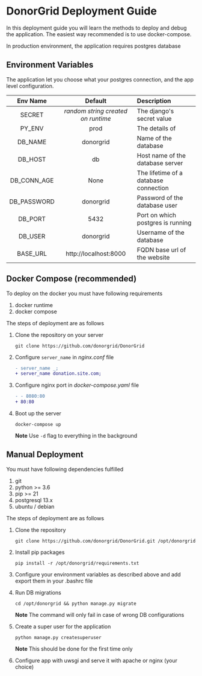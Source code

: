 # DonorGrid Deployment Guide

In this deployment guide you will learn the methods to deploy and debug the application. The easiest way recommended is to use docker-compose.

In production environment, the application requires postgres database

## Environment Variables

The application let you choose what your postgres connection, and the app level configuration.

|Env Name|Default|Description
|:---:|:---:|:---|
|SECRET|_random string created on runtime_|The django's secret value|
|PY_ENV|prod|The details of |
|DB_NAME|donorgrid|Name of the database|
|DB_HOST|db|Host name of the database server|
|DB_CONN_AGE|None|The lifetime of a database connection|
|DB_PASSWORD|donorgrid|Password of the database user|
|DB_PORT|5432|Port on which postgres is running|
|DB_USER|donorgrid|Username of the database|
|BASE_URL|http://localhost:8000|FQDN base url of the website| 

## Docker Compose (recommended)

To deploy on the docker you must have following requirements

1. docker runtime
2. docker compose

The steps of deployment are as follows

1. Clone the repository on your server

    ```shell
    git clone https://github.com/donorgrid/DonorGrid
    ```
   
2. Configure `server_name` in _nginx.conf_ file
   ```diff
   - server_name _;
   + server_name donation.site.com;
   ```
   
3. Configure nginx port in _docker-compose.yaml_ file
   ```diff
   - - 8080:80
   + 80:80
   ```

4. Boot up the server
   
   ```shell
   docker-compose up 
   ```
   
   **Note** Use `-d` flag to everything in the background

## Manual Deployment

You must have following dependencies fulfilled

1. git
2. python >= 3.6 
3. pip >= 21
4. postgresql 13.x
5. ubuntu / debian

The steps of deployment are as follows

1. Clone the repository
   ```shell
   git clone https://github.com/donorgrid/DonorGrid.git /opt/donorgrid
   ```
   
2. Install pip packages
   ```shell
   pip install -r /opt/donorgrid/requirements.txt
   ```

3. Configure your environment variables as described above and add export them in your .bashrc file
4. Run DB migrations
   ```shell
   cd /opt/donorgrid && python manage.py migrate
   ```
   
   **Note** The command will only fail in case of wrong DB configurations
5. Create a super user for the application
   ```shell
   python manage.py createsuperuser
   ```
   
   **Note** This should be done for the first time only
   
6. Configure app with uwsgi and serve it with apache or nginx (your choice)
